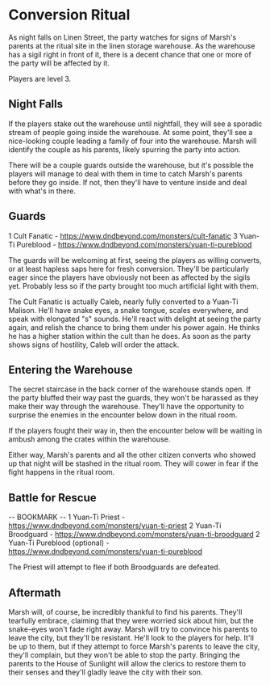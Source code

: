 # Conversion Ritual
As night falls on Linen Street, the party watches for signs of Marsh's parents at the ritual site in the linen storage warehouse. As the warehouse has a sigil right in front of it, there is a decent chance that one or more of the party will be affected by it.

Players are level 3.

## Night Falls
If the players stake out the warehouse until nightfall, they will see a sporadic stream of people going inside the warehouse. At some point, they'll see a nice-looking couple leading a family of four into the warehouse. Marsh will identify the couple as his parents, likely spurring the party into action.

There will be a couple guards outside the warehouse, but it's possible the players will manage to deal with them in time to catch Marsh's parents before they go inside. If not, then they'll have to venture inside and deal with what's in there.

## Guards
1 Cult Fanatic - https://www.dndbeyond.com/monsters/cult-fanatic
3 Yuan-Ti Pureblood - https://www.dndbeyond.com/monsters/yuan-ti-pureblood

The guards will be welcoming at first, seeing the players as willing converts, or at least hapless saps here for fresh conversion. They'll be particularly eager since the players have obviously not been as affected by the sigils yet. Probably less so if the party brought too much artificial light with them.

The Cult Fanatic is actually Caleb, nearly fully converted to a Yuan-Ti Malison. He'll have snake eyes, a snake tongue, scales everywhere, and speak with elongated "s" sounds. He'll react with delight at seeing the party again, and relish the chance to bring them under his power again. He thinks he has a higher station within the cult than he does. As soon as the party shows signs of hostility, Caleb will order the attack.

## Entering the Warehouse
The secret staircase in the back corner of the warehouse stands open. If the party bluffed their way past the guards, they won't be harassed as they make their way through the warehouse. They'll have the opportunity to surprise the enemies in the encounter below down in the ritual room.

If the players fought their way in, then the encounter below will be waiting in ambush among the crates within the warehouse.

Either way, Marsh's parents and all the other citizen converts who showed up that night will be stashed in the ritual room. They will cower in fear if the fight happens in the ritual room.

## Battle for Rescue
-- BOOKMARK --
1 Yuan-Ti Priest - https://www.dndbeyond.com/monsters/yuan-ti-priest
2 Yuan-Ti Broodguard - https://www.dndbeyond.com/monsters/yuan-ti-broodguard
2 Yuan-Ti Pureblood (optional) - https://www.dndbeyond.com/monsters/yuan-ti-pureblood

The Priest will attempt to flee if both Broodguards are defeated.

## Aftermath
Marsh will, of course, be incredibly thankful to find his parents. They'll tearfully embrace, claiming that they were worried sick about him, but the snake-eyes won't fade right away. Marsh will try to convince his parents to leave the city, but they'll be resistant. He'll look to the players for help. It'll be up to them, but if they attempt to force Marsh's parents to leave the city, they'll complain, but they won't be able to stop the party. Bringing the parents to the House of Sunlight will allow the clerics to restore them to their senses and they'll gladly leave the city with their son.
